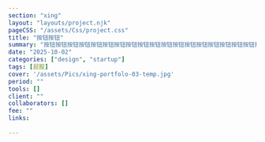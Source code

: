 ```yaml
---
section: "xing"
layout: "layouts/project.njk"
pageCSS: "/assets/Css/project.css"
title: "按钮按钮"
summary: "按钮按钮按钮按钮按钮按钮按钮按钮按钮按钮按钮按钮按钮按钮按钮按钮按钮按钮按钮按钮按钮按钮按钮按钮按钮按钮按钮按钮按钮按钮按钮按钮按钮按钮按钮按钮按钮按钮按钮按钮按钮按钮按钮按钮按钮按钮按钮按钮按钮按钮按钮按钮按钮按钮按钮按钮按钮按钮按钮按钮按钮按钮按钮按钮"
date: "2025-10-02"
categories: ["design", "startup"]
tags: [屁股]
cover: '/assets/Pics/xing-portfolo-03-temp.jpg'
period: ""
tools: []
client: ""
collaborators: []
fee: ""
links:
  
---
```

